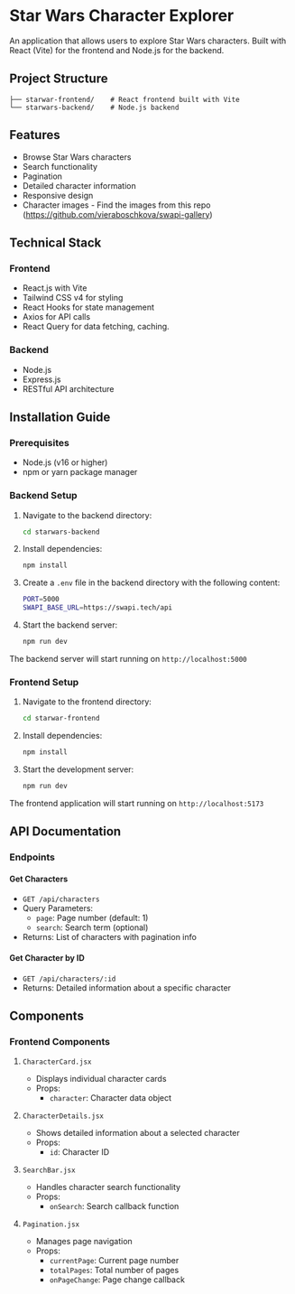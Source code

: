 # Star Wars Character Explorer

An application that allows users to explore Star Wars characters. Built with React (Vite) for the frontend and Node.js for the backend.

## Project Structure

```
├── starwar-frontend/    # React frontend built with Vite
└── starwars-backend/    # Node.js backend
```

## Features

- Browse Star Wars characters
- Search functionality
- Pagination
- Detailed character information
- Responsive design
- Character images - Find the images from this repo (https://github.com/vieraboschkova/swapi-gallery)

## Technical Stack

### Frontend

- React.js with Vite
- Tailwind CSS v4 for styling
- React Hooks for state management
- Axios for API calls
- React Query for data fetching, caching.

### Backend

- Node.js
- Express.js
- RESTful API architecture

## Installation Guide

### Prerequisites

- Node.js (v16 or higher)
- npm or yarn package manager

### Backend Setup

1. Navigate to the backend directory:

   ```bash
   cd starwars-backend
   ```

2. Install dependencies:

   ```bash
   npm install
   ```

3. Create a `.env` file in the backend directory with the following content:

   ```bash
   PORT=5000
   SWAPI_BASE_URL=https://swapi.tech/api
   ```

4. Start the backend server:
   ```bash
   npm run dev
   ```

The backend server will start running on `http://localhost:5000`

### Frontend Setup

1. Navigate to the frontend directory:

   ```bash
   cd starwar-frontend
   ```

2. Install dependencies:

   ```bash
   npm install
   ```

3. Start the development server:
   ```bash
   npm run dev
   ```

The frontend application will start running on `http://localhost:5173`

## API Documentation

### Endpoints

#### Get Characters

- `GET /api/characters`
- Query Parameters:
  - `page`: Page number (default: 1)
  - `search`: Search term (optional)
- Returns: List of characters with pagination info

#### Get Character by ID

- `GET /api/characters/:id`
- Returns: Detailed information about a specific character

## Components

### Frontend Components

1. `CharacterCard.jsx`

   - Displays individual character cards
   - Props:
     - `character`: Character data object

2. `CharacterDetails.jsx`

   - Shows detailed information about a selected character
   - Props:
     - `id`: Character ID

3. `SearchBar.jsx`

   - Handles character search functionality
   - Props:
     - `onSearch`: Search callback function

4. `Pagination.jsx`
   - Manages page navigation
   - Props:
     - `currentPage`: Current page number
     - `totalPages`: Total number of pages
     - `onPageChange`: Page change callback
